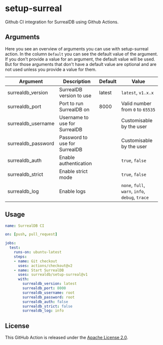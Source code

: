 # setup-surreal

Github CI integration for SurrealDB using Github Actions.

## Arguments

Here you see an overview of arguments you can use with setup-surreal action. In
the column `Default` you can see the default value of the argument. If you don't
provide a value for an argument, the default value will be used. But for those
arguments that don't have a default value are optional and are not used unless
you provide a value for them.

| Argument           | Description                   | Default | Value                                            |
| ------------------ | ----------------------------- | ------- | ------------------------------------------------ |
| surrealdb_version  | SurrealDB version to use      | latest  | `latest`, `v1.x.x`                               |
| surrealdb_port     | Port to run SurrealDB on      | 8000    | Valid number from `0` to `65535`                 |
| surrealdb_username | Username to use for SurrealDB |         | Customisable by the user                         |
| surrealdb_password | Password to use for SurrealDB |         | Customisable by the user                         |
| surrealdb_auth     | Enable authentication         |         | `true`, `false`                                  |
| surrealdb_strict   | Enable strict mode            |         | `true`, `false`                                  |
| surrealdb_log      | Enable logs                   |         | `none`, `full`, `warn`, `info`, `debug`, `trace` |

## Usage

```yaml
name: SurrealDB CI

on: [push, pull_request]

jobs:
  test:
    runs-on: ubuntu-latest
    steps:
    - name: Git checkout
      uses: actions/checkout@v2
    - name: Start SurrealDB
      uses: surrealdb/setup-surreal@v1
      with:
        surrealdb_version: latest
        surrealdb_port: 8000
        surrealdb_username: root
        surrealdb_password: root
        surrealdb_auth: false
        surrealdb_strict: false
        surrealdb_log: info
```

## License

This GitHub Action is released under the
[Apache License 2.0](https://github.com/surrealdb/license/blob/main/APL.txt).
